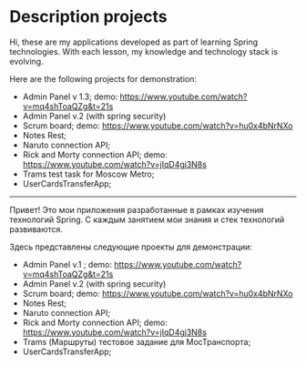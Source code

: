 # Description projects
Hi, these are my applications developed as part of learning Spring technologies.
With each lesson, my knowledge and technology stack is evolving.

Here are the following projects for demonstration:
- Admin Panel v 1.3; demo: https://www.youtube.com/watch?v=mq4shToaQZg&t=21s
- Admin Panel v.2 (with spring security)
- Scrum board; demo: https://www.youtube.com/watch?v=hu0x4bNrNXo
- Notes Rest;
- Naruto connection API;
- Rick and Morty connection API; demo: https://www.youtube.com/watch?v=jIqD4gj3N8s
- Trams test task for Moscow Metro;
- UserCardsTransferApp;
---

Привет! Это мои приложения разработанные в рамках изучения технологий Spring.
С каждым занятием мои знания и стек технологий развиваются.

Здесь представлены следующие проекты для демонстрации:

- Admin Panel v.1 ; demo: https://www.youtube.com/watch?v=mq4shToaQZg&t=21s
- Admin Panel v.2 (with spring security)
- Scrum board; demo: https://www.youtube.com/watch?v=hu0x4bNrNXo
- Notes Rest;
- Naruto connection API;
- Rick and Morty connection API; demo: https://www.youtube.com/watch?v=jIqD4gj3N8s
- Trams (Маршруты) тестовое задание для МосТранспорта;
- UserCardsTransferApp;
